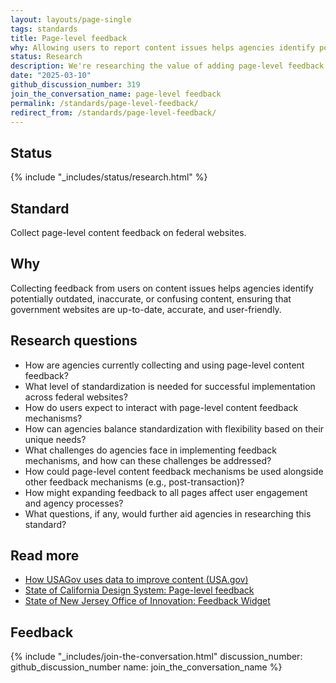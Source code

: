 ```yaml
---
layout: layouts/page-single
tags: standards
title: Page-level feedback
why: Allowing users to report content issues helps agencies identify potentially outdated, inaccurate, or unclear content, ensuring that government websites are accurate, user-friendly, and up-to-date.
status: Research
description: We're researching the value of adding page-level feedback to all .gov websites.
date: "2025-03-10"
github_discussion_number: 319
join_the_conversation_name: page-level feedback
permalink: /standards/page-level-feedback/
redirect_from: /standards/page-level-feedback/
---
```


## Status

{% include "_includes/status/research.html" %}

## Standard

Collect page-level content feedback on federal websites.

## Why

Collecting feedback from users on content issues helps agencies identify potentially outdated, inaccurate, or confusing content, ensuring that government websites are up-to-date, accurate, and user-friendly.

## Research questions

- How are agencies currently collecting and using page-level content feedback?
- What level of standardization is needed for successful implementation across federal websites?
- How do users expect to interact with page-level content feedback mechanisms?
- How can agencies balance standardization with flexibility based on their unique needs?
- What challenges do agencies face in implementing feedback mechanisms, and how can these challenges be addressed?
- How could page-level content feedback mechanisms be used alongside other feedback mechanisms (e.g., post-transaction)?
- How might expanding feedback to all pages affect user engagement and agency processes?
- What questions, if any, would further aid agencies in researching this standard?

## Read more

- [How USAGov uses data to improve content (USA.gov)](https://blog.usa.gov/how-usagov-uses-data-to-improve-content)
- [State of California Design System: Page-level feedback](https://designsystem.webstandards.ca.gov/components/page-feedback/readme/) 
- [State of New Jersey Office of Innovation: Feedback Widget](https://innovation.nj.gov/projects/feedback-widget/)

## Feedback

{% include "_includes/join-the-conversation.html" discussion_number: github_discussion_number name: join_the_conversation_name %}
